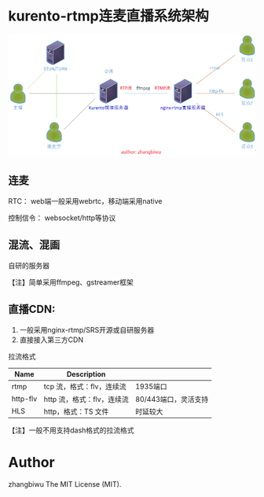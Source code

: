 # kurento-rtmp连麦直播系统架构

![kurento连麦直播系统](/img/kurento-rtmp.png)



## 连麦

RTC： web端一般采用webrtc，移动端采用native

控制信令： websocket/http等协议

## 混流、混画

自研的服务器

【注】简单采用ffmpeg、gstreamer框架


## 直播CDN: 

1. 一般采用nginx-rtmp/SRS开源或自研服务器
1. 直接接入第三方CDN

拉流格式

| Name      | Description                 |                             |
| --------- |  --------------------------- |--------------------------- |
| rtmp      |     tcp 流，格式：flv，连续流  | 1935端口                   |
| http-flv  |     http 流，格式：flv，连续流 | 80/443端口，灵活支持        |
| HLS       |     http，格式：TS 文件        | 时延较大                   |

【注】一般不用支持dash格式的拉流格式


# Author
zhangbiwu
The MIT License (MIT).